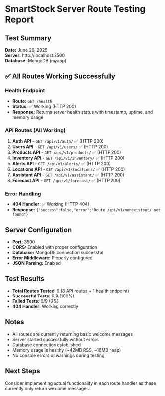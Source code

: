 # SmartStock Server Route Testing Report

## Test Summary

**Date:** June 26, 2025  
**Server:** http://localhost:3500  
**Database:** MongoDB (myapp)

## ✅ All Routes Working Successfully

### Health Endpoint

- **Route:** `GET /health`
- **Status:** ✅ Working (HTTP 200)
- **Response:** Returns server health status with timestamp, uptime, and memory usage

### API Routes (All Working)

1. **Auth API** - `GET /api/v1/auth/` ✅ (HTTP 200)
2. **Users API** - `GET /api/v1/users/` ✅ (HTTP 200)
3. **Products API** - `GET /api/v1/products/` ✅ (HTTP 200)
4. **Inventory API** - `GET /api/v1/inventory/` ✅ (HTTP 200)
5. **Alerts API** - `GET /api/v1/alerts/` ✅ (HTTP 200)
6. **Locations API** - `GET /api/v1/locations/` ✅ (HTTP 200)
7. **Assistant API** - `GET /api/v1/assistant/` ✅ (HTTP 200)
8. **Forecast API** - `GET /api/v1/forecast/` ✅ (HTTP 200)

### Error Handling

- **404 Handler:** ✅ Working (HTTP 404)
- **Response:** `{"success":false,"error":"Route /api/v1/nonexistent/ not found"}`

## Server Configuration

- **Port:** 3500
- **CORS:** Enabled with proper configuration
- **Database:** MongoDB connection successful
- **Error Middleware:** Properly configured
- **JSON Parsing:** Enabled

## Test Results

- **Total Routes Tested:** 9 (8 API routes + 1 health endpoint)
- **Successful Tests:** 9/9 (100%)
- **Failed Tests:** 0/9 (0%)
- **404 Handler:** Working correctly

## Notes

- All routes are currently returning basic welcome messages
- Server started successfully without errors
- Database connection established
- Memory usage is healthy (~42MB RSS, ~16MB heap)
- No console errors or warnings during testing

## Next Steps

Consider implementing actual functionality in each route handler as these currently only return welcome messages.
